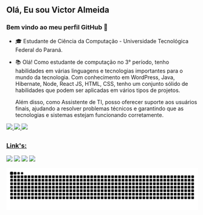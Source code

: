 ## Olá, Eu sou Victor Almeida <!--![V](https://visitor-badge.glitch.me/badge?page_id=victoralmeidaa.id&left_color=grey&right_color=blue)-->
### Bem vindo ao meu perfil GitHub 👋 

- 🎓 Estudante de Ciência da Computação - Universidade Tecnológica Federal do Paraná.
- 📚 Olá! Como estudante de computação no 3° período, tenho habilidades em várias linguagens e tecnologias importantes para o mundo da tecnologia. Com conhecimento em      WordPress, Java, Hibernate, Node, React JS, HTML, CSS, tenho um conjunto sólido de habilidades que podem ser aplicadas em vários tipos de projetos.

   Além disso, como Assistente de TI, posso oferecer suporte aos usuários finais, ajudando a resolver problemas técnicos e garantindo que as tecnologias e sistemas        estejam funcionando corretamente.
   
   
   
 <div>
  <a href="https://github.com/victoralmeidaa">
  <img height="150em" src="https://github-readme-stats.vercel.app/api?username=victoralmeidaa&show_icons=true&theme=dracula&include_all_commits=true&count_private=true"/>
  <img height="150em" src="https://github-readme-stats.vercel.app/api/top-langs/?username=victoralmeidaa&&layout=compact&langs_count=7&theme=dracula"/>
  <img height="310em" src="https://github-readme-stats.vercel.app/api/top-langs/?username=victoralmeidaa&theme=dracula"/>
</div>

 ##
 ### Link's:
 
<div> 
<a href="https://www.instagram.com/vict_5/" target="_blank"><img src="https://img.shields.io/badge/-Instagram-%23E4405F?style=for-the-badge&logo=instagram&logoColor=white" target="_blank"></a>
<a href="https://www.twitch.tv/breezebrx" target="_blank"><img src="https://img.shields.io/badge/Twitch-9146FF?style=for-the-badge&logo=twitch&logoColor=white" target="_blank"></a>
<a href="https://discord.gg/nUSdJVGZ" target="_blank"><img src="https://img.shields.io/badge/Discord-7289DA?style=for-the-badge&logo=discord&logoColor=white" target="_blank"></a> 
<a href="mailto:victordealmeida5@gmail.com"><img src="https://img.shields.io/badge/-Gmail-%23333?style=for-the-badge&logo=gmail&logoColor=white" target="_blank"></a>
<!-- <a href="https://www.linkedin.com/in/" target="_blank"><img src="https://img.shields.io/badge/-LinkedIn-%230077B5?style=for-the-badge&logo=linkedin&logoColor=white" target="_blank"></a> -->
 
  ![Snake animation](https://github.com/victoralmeidaa/victoralmeidaa/blob/output/github-contribution-grid-snake.svg)
 
</div>
